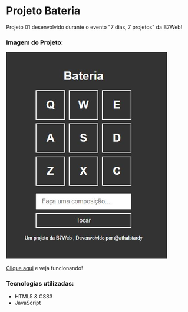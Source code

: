 # Projeto Bateria

Projeto 01 desenvolvido durante o evento "7 dias, 7 projetos" da B7Web!

### Imagem do Projeto:

![drum](https://github.com/athaistardy/drums/blob/master/assets/img/imgProject.JPG)

[Clique aqui](https://athaistardy.github.io/drums/) e veja funcionando!


### Tecnologias utilizadas:
* HTML5 & CSS3
* JavaScript

